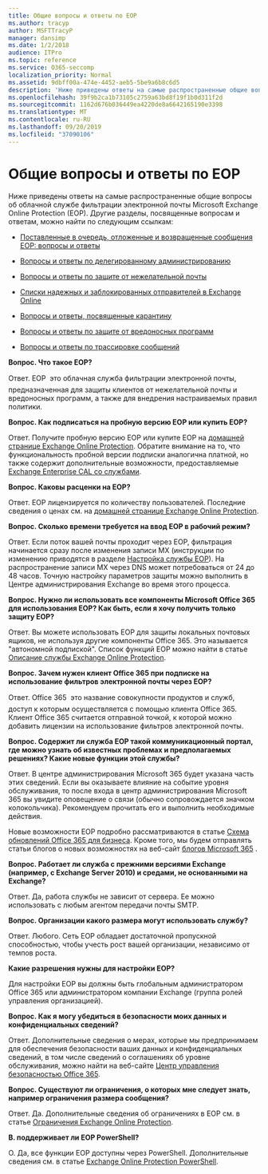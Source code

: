 ```yaml
---
title: Общие вопросы и ответы по EOP
ms.author: tracyp
author: MSFTTracyP
manager: dansimp
ms.date: 1/2/2018
audience: ITPro
ms.topic: reference
ms.service: O365-seccomp
localization_priority: Normal
ms.assetid: 9dbff00a-474e-4452-aeb5-5be9a6b8c6d5
description: 'Ниже приведены ответы на самые распространенные общие вопросы об облачной службе фильтрации электронной почты Microsoft Exchange Online Protection (EOP). Другие разделы, посвященные вопросам и ответам, можно найти по следующим ссылкам:'
ms.openlocfilehash: 39f9b2ca1b73105c2759a63bd8f19f1b0d311f2d
ms.sourcegitcommit: 1162d676b036449ea4220de8a6642165190e3398
ms.translationtype: MT
ms.contentlocale: ru-RU
ms.lasthandoff: 09/20/2019
ms.locfileid: "37090106"
---
```

# <a name="eop-general-faq"></a>Общие вопросы и ответы по EOP

Ниже приведены ответы на самые распространенные общие вопросы об облачной службе фильтрации электронной почты Microsoft Exchange Online Protection (EOP). Другие разделы, посвященные вопросам и ответам, можно найти по следующим ссылкам:
  
- [Поставленные в очередь, отложенные и возвращенные сообщения EOP: вопросы и ответы](eop-queued-deferred-and-bounced-messages-faq.md)

- [Вопросы и ответы по делегированному администрированию](delegated-administration-faq.md)

- [Вопросы и ответы по защите от нежелательной почты](anti-spam-protection-faq.md)

- [Списки надежных и заблокированных отправителей в Exchange Online](safe-sender-and-blocked-sender-lists-faq.md)

- [Вопросы и ответы, посвященные карантину](quarantine-faq.md)

- [Вопросы и ответы по защите от вредоносных программ](anti-malware-protection-faq-eop.md)

- [Вопросы и ответы по трассировке сообщений](http://technet.microsoft.com/library/aa49e3f9-a5b1-4410-aac2-ddbbf3f5bfb2.aspx)

 **Вопрос. Что такое EOP?**
  
Ответ. EOP  это облачная служба фильтрации электронной почты, предназначенная для защиты клиентов от нежелательной почты и вредоносных программ, а также для внедрения настраиваемых правил политики.
  
 **Вопрос. Как подписаться на пробную версию EOP или купить EOP?**
  
Ответ. Получите пробную версию EOP или купите EOP на [домашней странице Exchange Online Protection](https://products.office.com/exchange/exchange-email-security-spam-protection). Обратите внимание на то, что функциональность пробной версии подписки аналогична платной, но также содержит дополнительные возможности, предоставляемые [Exchange Enterprise CAL со службами](https://products.office.com/exchange/microsoft-exchange-server-licensing-licensing-overview).
  
 **Вопрос. Каковы расценки на EOP?**
  
Ответ. EOP лицензируется по количеству пользователей. Последние сведения о ценах см. на [домашней странице Exchange Online Protection](https://products.office.com/exchange/exchange-email-security-spam-protection).
  
 **Вопрос. Сколько времени требуется на ввод EOP в рабочий режим?**
  
Ответ. Если поток вашей почты проходит через EOP, фильтрация начинается сразу после изменения записи MX (инструкции по изменению приводятся в разделе [Настройка службы EOP](set-up-your-eop-service.md)). На распространение записи MX через DNS может потребоваться от 24 до 48 часов. Точную настройку параметров защиты можно выполнить в Центре администрирования Exchange во время этого процесса.
  
 **Вопрос. Нужно ли использовать все компоненты Microsoft Office 365 для использования EOP? Как быть, если я хочу получить только защиту EOP?**
  
Ответ. Вы можете использовать EOP для защиты локальных почтовых ящиков, не используя другие компоненты Office 365. Это называется "автономной подпиской". Список функций EOP можно найти в статье [Описание службы Exchange Online Protection](https://docs.microsoft.com/office365/servicedescriptions/exchange-online-protection-service-description/exchange-online-protection-service-description).
  
 **Вопрос. Зачем нужен клиент Office 365 при подписке на использование фильтров электронной почты через EOP?**
  
Ответ. Office 365  это название совокупности продуктов и служб, доступ к которым осуществляется с помощью клиента Office 365. Клиент Office 365 считается отправной точкой, к которой можно добавить лицензии на использование фильтров электронной почты.
  
 **Вопрос. Содержит ли служба EOP такой коммуникационный портал, где можно узнать об известных проблемах и предполагаемых решениях? Какие новые функции этой службы?**
  
Ответ. В центре администрирования Microsoft 365 будет указана часть этих сведений. Если вы оказываете влияние на событие уровня обслуживания, то после входа в центр администрирования Microsoft 365 вы увидите оповещение о связи (обычно сопровождается значком колокольчика). Рекомендуем прочитать его и выполнить необходимые действия.
  
Новые возможности EOP подробно рассматриваются в статье [Схема обновлений Office 365 для бизнеса](https://www.microsoft.com/microsoft-365/roadmap?filters=O365). Кроме того, мы будем отправлять статьи блогов о новых возможностях на веб-сайт [блогов Microsoft 365](https://www.microsoft.com/en-us/microsoft-365/blog/) .
  
 **Вопрос. Работает ли служба с прежними версиями Exchange (например, с Exchange Server 2010) и средами, не основанными на Exchange?**
  
Ответ. Да, работа службы не зависит от сервера. Ее можно использовать с любым агентом передачи почты SMTP.
  
 **Вопрос. Организации какого размера могут использовать службу?**
  
Ответ. Любого. Сеть EOP обладает достаточной пропускной способностью, чтобы учесть рост вашей организации, независимо от темпов роста.
  
 **Какие разрешения нужны для настройки EOP?**
  
Для настройки EOP вы должны быть глобальным администратором Office 365 или администратором компании Exchange (группа ролей управления организацией).
  
 **Вопрос. Как я могу убедиться в безопасности моих данных и конфиденциальных сведений?**
  
Ответ. Дополнительные сведения о мерах, которые мы предпринимаем для обеспечения безопасности ваших данных и конфиденциальных сведений, в том числе сведений о соглашениях об уровне обслуживания, можно найти на веб-сайте [Центр управления безопасностью Office 365](https://www.microsoft.com/trust-center).
  
 **Вопрос. Существуют ли ограничения, о которых мне следует знать, например ограничения размера сообщения?**
  
Ответ. Да. Дополнительные сведения об ограничениях в EOP см. в статье [Ограничения Exchange Online Protection](https://docs.microsoft.com/office365/servicedescriptions/exchange-online-protection-service-description/exchange-online-protection-limits).
  
 **В. поддерживает ли EOP PowerShell?**
  
О. Да, все функции EOP доступны через PowerShell. Дополнительные сведения см. в статье [Exchange Online Protection PowerShell](https://docs.microsoft.com/powershell/exchange/exchange-eop/exchange-online-protection-powershell).
